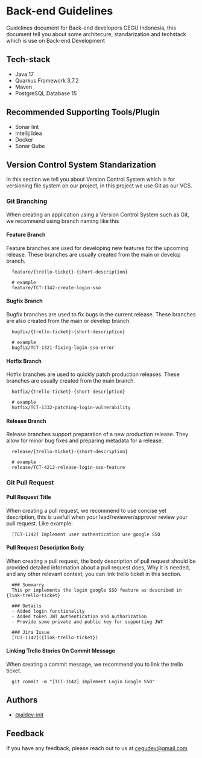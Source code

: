 # Back-end Guidelines
Guidelines document for Back-end developers CEGU Indonesia, this document tell you about some architecure, standarization and techstack which is use on Back-end Development

## Tech-stack
- Java 17
- Quarkus Framework 3.7.2
- Maven
- PostgreSQL Database 15

## Recommended Supporting Tools/Plugin
- Sonar lint
- Intellij Idea
- Docker
- Sonar Qube

## Version Control System Standarization
In this section we tell you about Version Control System which is for versioning file system on our project, in this project we use Git as our VCS.
### Git Branching
When creating an application using a Version Control System such as Git, we recommend using branch naming like this
#### Feature Branch
Feature branches are used for developing new features for the upcoming release. These branches are usually created from the main or develop branch.
```git
  feature/{trello-ticket}-{short-description}

  # example
  feature/TCT-1142-create-login-sso
```
#### Bugfix Branch
Bugfix branches are used to fix bugs in the current release. These branches are also created from the main or develop branch.
```git
  bugfix/{trello-ticket}-{short-description}

  # example
  bugfix/TCT-1321-fixing-login-sso-error
```
#### Hotfix Branch
Hotfix branches are used to quickly patch production releases. These branches are usually created from the main branch.
```git
  hotfix/{trello-ticket}-{short-description}

  # example
  hotfix/TCT-1332-patching-login-vulnerability
```
#### Release Branch
Release branches support preparation of a new production release. They allow for minor bug fixes and preparing metadata for a release.
```git
  release/{trello-ticket}-{short-description}

  # example
  release/TCT-4212-release-login-sso-feature
```
### Git Pull Request
#### Pull Request Title
When creating a pull request, we recommend to use concise yet description, this is usefull when your lead/reviewer/approver review your pull request. Like example:
```git
  [TCT-1142] Implement user authentication use google SSO
```
#### Pull Request Description Body
When creating a pull request, the body description of pull request should be provided detailed information about a pull request does, Why it is needed, and any other relevant context, you can link trello ticket in this section.
```git
  ### Summarry
  This pr implements the login google SSO feature as described in {link-trello-ticket}

  ### Details
  - Added login functionality
  - Added token JWT Authentication and Authorization
  - Provide some private and public key for supporting JWT

  ### Jira Issue
  [TCT-1142]({link-trello-ticket})
```
#### Linking Trello Stories On Commit Message
When creating a commit message, we recommend you to link the trello ticket.
```git
  git commit -m "[TCT-1142] Implement Login Google SSO"
```
## Authors
- [@aldev-init](https://github.com/aldev-init)

## Feedback

If you have any feedback, please reach out to us at cegudev@gmail.com
